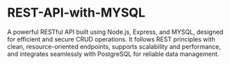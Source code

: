 # REST-API-with-MYSQL
A powerful RESTful API built using Node.js, Express, and MYSQL, designed for efficient and secure CRUD operations. It follows REST principles with clean, resource-oriented endpoints, supports scalability and performance, and integrates seamlessly with PostgreSQL for reliable data management.